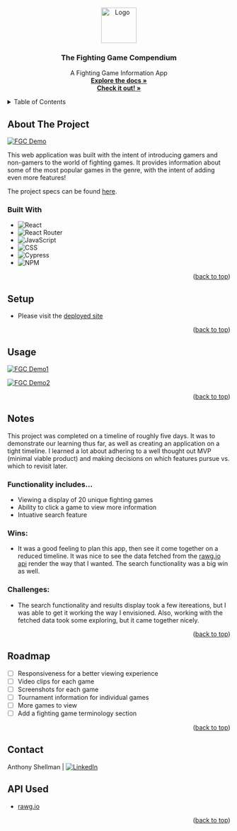 <a name="readme-top"></a>

<!-- PROJECT LOGO -->
<br />
<div align="center">
  <a href="https://github.com/Ant-Shell/fighting-game-compendium">
    <img src="https://user-images.githubusercontent.com/100455148/201729102-a444d93d-6ff1-4013-bbe1-826ad9cab539.png" alt="Logo" width="80" height="80">
  </a>

<!-- HEADER -->
  <h3 align="center">The Fighting Game Compendium</h3>
  <p align="center">
    A Fighting Game Information App
    <br />
    <a href="https://github.com/Ant-Shell/fighting-game-compendium"><strong>Explore the docs »</strong></a>
    <br />
    <a href="https://fighting-game-compendium.vercel.app/"><strong>Check it out! »</strong></a>
  </p>
</div>

<!-- TABLE OF CONTENTS -->
<details>
  <summary>Table of Contents</summary>
  <ol>
    <li>
      <a href="#about-the-project">About The Project</a>
      <ul>
        <li><a href="#built-with">Built With</a></li>
      </ul>
    </li>
    <li><a href="#setup">Setup</a></li>
    <li><a href="#usage">Usage</a></li>
    <li><a href="#notes">Notes</a></li>
    <li><a href="#roadmap">Roadmap</a></li>
    <li><a href="#contact">Contact</a></li>
  </ol>
</details>

## About The Project

[![FGC Demo][select-demo]](https://user-images.githubusercontent.com/100455148/201763141-1077134f-8bdd-49c9-8383-3e10f2bceadf.gif)

This web application was built with the intent of introducing gamers and non-gamers to the world of fighting games. It provides information about some of the most popular games in the genre, with the intent of adding even more features!

The project specs can be found [here](https://frontend.turing.edu/projects/module-3/showcase.html).

### Built With

* ![React][React-shield]
* ![React Router][React-Router-shield]
* ![JavaScript][JavaScript-shield]
* ![CSS][CSS-shield]
* ![Cypress][Cypress-shield]
* ![NPM][NPM-shield]

<p align="right">(<a href="#readme-top">back to top</a>)</p>

## Setup

- Please visit the [deployed site](https://fighting-game-compendium.vercel.app/)

<p align="right">(<a href="#readme-top">back to top</a>)</p>

## Usage

[![FGC Demo1][select-demo]](https://user-images.githubusercontent.com/100455148/201763141-1077134f-8bdd-49c9-8383-3e10f2bceadf.gif)

[![FGC Demo2][search-demo]](https://user-images.githubusercontent.com/100455148/201763008-f5ef5b94-87d8-487c-8edc-00d4a6df18f3.gif)

<p align="right">(<a href="#readme-top">back to top</a>)</p>

## Notes

This project was completed on a timeline of roughly five days. It was to demonstrate our learning thus far, as well as creating an application on a tight timeline. I learned a lot about adhering to a well thought out MVP (minimal viable product) and making decisions on which features pursue vs. which to revisit later.

### Functionality includes...
- Viewing a display of 20 unique fighting games
- Ability to click a game to view more information
- Intuative search feature

### Wins:

* It was a good feeling to plan this app, then see it come together on a reduced timeline. It was nice to see the data fetched from the [rawg.io api](https://rawg.io/apidocs) render the way that I wanted. The search functionality was a big win as well.

### Challenges:

* The search functionality and results display took a few itereations, but I was able to get it working the way I envisioned. Also, working with the fetched data took some exploring, but it came together nicely.

<p align="right">(<a href="#readme-top">back to top</a>)</p>

## Roadmap

- [ ] Responsiveness for a better viewing experience
- [ ] Video clips for each game
- [ ] Screenshots for each game
- [ ] Tournament information for individual games
- [ ] More games to view
- [ ] Add a fighting game terminology section

<p align="right">(<a href="#readme-top">back to top</a>)</p>

## Contact

Anthony Shellman | [![LinkedIn][linkedin-shield]][linkedin-url]

## API Used

* [rawg.io](https://rawg.io/apidocs)

<p align="right">(<a href="#readme-top">back to top</a>)</p>

<!-- MARKDOWN LINKS & IMAGES -->
[select-demo]: https://user-images.githubusercontent.com/100455148/201763141-1077134f-8bdd-49c9-8383-3e10f2bceadf.gif
[search-demo]: https://user-images.githubusercontent.com/100455148/201763008-f5ef5b94-87d8-487c-8edc-00d4a6df18f3.gif

[React-shield]: https://img.shields.io/badge/react-%2320232a.svg?style=for-the-badge&logo=react&logoColor=%2361DAFB
[React-Router-shield]: https://img.shields.io/badge/React_Router-CA4245?style=for-the-badge&logo=react-router&logoColor=white
[JavaScript-shield]: https://img.shields.io/badge/JavaScript-F7DF1E?style=for-the-badge&logo=javascript&logoColor=black
[CSS-shield]: https://img.shields.io/badge/CSS3-1572B6?style=for-the-badge&logo=css3&logoColor=white
[Cypress-shield]: https://img.shields.io/badge/-cypress-%23E5E5E5?style=for-the-badge&logo=cypress&logoColor=058a5e
[NPM-shield]: https://img.shields.io/badge/npm-CB3837?style=for-the-badge&logo=npm&logoColor=white

[linkedin-shield]: https://img.shields.io/badge/-LinkedIn-black.svg?style=for-the-badge&logo=linkedin&colorB=555
[linkedin-url]: https://www.linkedin.com/in/anthonyshellman/
